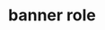 ---
{
  "title": "banner role",
  "description": "A region that contains mostly site-oriented content, rather than page-specific content.",
  "category": "aria",
  "keywords": "banner role",
  "last_test_date": "2021-12-21",
  "test_results_url": "https://a11ysupport.io/tech/aria/banner_role",
  "test_url": "https://a11ysupport.io/tech/aria/banner_role",
  "notes_by_num": {
    "1": "Didn't convey the boundaries of the element"
  },
  "stats": {
    "jaws": {
      "chrome": {
        "96": "y"
      },
      "edge": {
        "96": "y"
      },
      "firefox": {
        "95": "y"
      }
    },
    "narrator": {
      "edge": {
        "96": "a"
      }
    },
    "nvda": {
      "chrome": {
        "96": "y"
      },
      "edge": {
        "96": "y"
      },
      "firefox": {
        "95": "y"
      }
    },
    "talkback": {
      "and_chr": {
        "96": "a #1"
      }
    },
    "vo_ios": {
      "ios_saf": {
        "15.1": "y"
      }
    },
    "vo_macos": {
      "safari": {
        "15.1": "y"
      }
    }
  },
  "links": {
    "ARIA spec for banner": "https://www.w3.org/TR/wai-aria-1.1/#banner"
  }
}
---